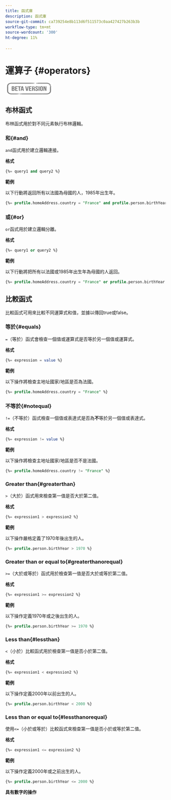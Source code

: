 ```yaml
---
title: 函式庫
description: 函式庫
source-git-commit: ca739254e8b113d6f511573c0aa427427b263b3b
workflow-type: tm+mt
source-wordcount: '300'
ht-degree: 11%

---
```


# 運算子 {#operators}

![](../../assets/do-not-localize/badge.png)

## 布林函式

布林函式用於對不同元素執行布林邏輯。

### 和{#and}

`and`函式用於建立邏輯連接。

**格式**

```sql
{%= query1 and query2 %}
```

**範例**

以下行動將返回所有以法國為母國的人，1985年出生年。

```sql
{%= profile.homeAddress.country = "France" and profile.person.birthYear = 1985 %}
```

### 或{#or}

`or`函式用於建立邏輯分離。

**格式**

```sql
{%= query1 or query2 %}
```

**範例**

以下行動將把所有以法國或1985年出生年為母國的人返回。

```sql
{%= profile.homeAddress.country = "France" or profile.person.birthYear = 1985 %}
```

<!--
## Not{#not}

The `not` (or `!`) function is used to create a logical negation.

**Format**

```sql
not ({QUERY})
!({QUERY})
```

**Example**

The following operation will return all people who do not have their home country as Canada.

```sql
not (homeAddress.countryISO = "CA")
```
-->





## 比較函式

比較函式可用來比較不同運算式和值，並據以傳回true或false。

### 等於{#equals}

`=`（等於）函式會檢查一個值或運算式是否等於另一個值或運算式。

**格式**

```sql
{%= expression = value %}
```

**範例**

以下操作將檢查主地址國家/地區是否為法國。

```sql
{%= profile.homeAddress.country = "France" %}
```

### 不等於{#notequal}

`!=`（不等於）函式檢查一個值或表達式是否為&#x200B;**不**&#x200B;等於另一個值或表達式。

**格式**

```sql
{%= expression != value %}
```

**範例**

以下操作將檢查主地址國家/地區是否不是法國。

```sql
{%= profile.homeAddress.country != "France" %}
```

### Greater than{#greaterthan}

`>`（大於）函式用來檢查第一值是否大於第二值。

**格式**

```sql
{%= expression1 > expression2 %}
```

**範例**

以下操作嚴格定義了1970年後出生的人。

```sql
{%= profile.person.birthYear > 1970 %}
```

### Greater than or equal to{#greaterthanorequal}

`>=`（大於或等於）函式用於檢查第一值是否大於或等於第二值。

**格式**

```sql
{%= expression1 >= expression2 %}
```

**範例**

以下操作定義1970年或之後出生的人。

```sql
{%= profile.person.birthYear >= 1970 %}
```

### Less than{#lessthan}

`<`（小於）比較函式用於檢查第一值是否小於第二值。

**格式**

```sql
{%= expression1 < expression2 %}
```

**範例**

以下操作定義2000年以前出生的人。

```sql
{%= profile.person.birthYear < 2000 %}
```

### Less than or equal to{#lessthanorequal}

使用`<=`（小於或等於）比較函式來檢查第一值是否小於或等於第二值。

**格式**

```sql
{%= expression1 <= expression2 %}
```

**範例**

以下操作定義2000年或之前出生的人。

```sql
{%= profile.person.birthYear <= 2000 %}
```

**具有數字的操作**

